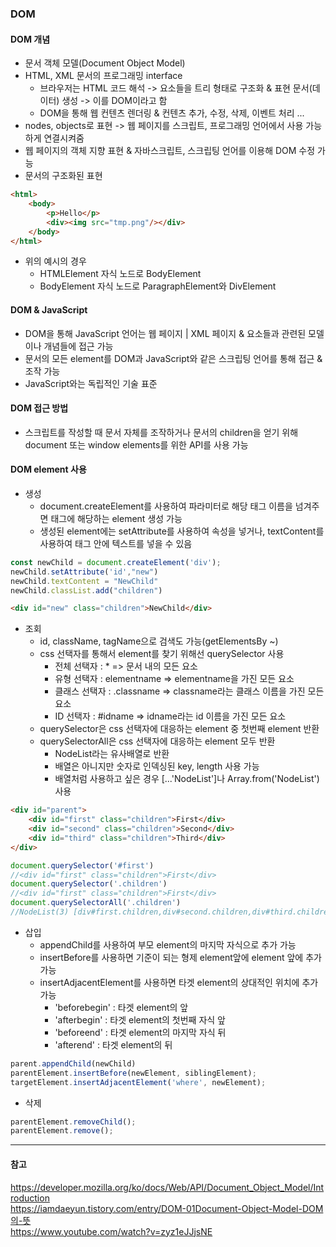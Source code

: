 ### DOM
#### DOM 개념
- 문서 객체 모델(Document Object Model)
- HTML, XML 문서의 프로그래밍 interface
    - 브라우저는 HTML 코드 해석 -> 요소들을 트리 형태로 구조화 & 표현 문서(데이터) 생성 -> 이를 DOM이라고 함
    - DOM을 통해 웹 컨텐츠 렌더링 & 컨텐츠 추가, 수정, 삭제, 이벤트 처리 ...
- nodes, objects로 표현 -> 웹 페이지를 스크립트, 프로그래밍 언어에서 사용 가능하게 연결시켜줌
- 웹 페이지의 객체 지향 표현 & 자바스크립트, 스크립팅 언어를 이용해 DOM 수정 가능
- 문서의 구조화된 표현
```HTML
<html>
    <body>
        <p>Hello</p>
        <div><img src="tmp.png"/></div>
    </body>
</html>
```
- 위의 예시의 경우
    - HTMLElement 자식 노드로 BodyElement
    - BodyElement 자식 노드로 ParagraphElement와 DivElement


#### DOM & JavaScript
- DOM을 통해 JavaScript 언어는 웹 페이지 | XML 페이지 & 요소들과 관련된 모델이나 개념들에 접근 가능
- 문서의 모든 element를 DOM과 JavaScript와 같은 스크립팅 언어를 통해 접근 & 조작 가능
- JavaScript와는 독립적인 기술 표준

#### DOM 접근 방법
- 스크립트를 작성할 때 문서 자체를 조작하거나 문서의 children을 얻기 위해 document 또는 window elements를 위한 API를 사용 가능

#### DOM element 사용
- 생성
    - document.createElement를 사용하여 파라미터로 해당 태그 이름을 넘겨주면 태그에 해당하는 element 생성 가능
    - 생성된 element에는 setAttribute를 사용하여 속성을 넣거나, textContent를 사용하여 태그 안에 텍스트를 넣을 수 있음
```javascript
const newChild = document.createElement('div');
newChild.setAttribute('id',"new")
newChild.textContent = "NewChild"
newChild.classList.add("children")
```
```HTML
<div id="new" class="children">NewChild</div>
```

- 조회
    - id, className, tagName으로 검색도 가능(getElementsBy ~)
    - css 선택자를 통해서 element를 찾기 위해선 querySelector 사용
        - 전체 선택자 : * => 문서 내의 모든 요소
        - 유형 선택자 : elementname => elementname을 가진 모든 요소
        - 클래스 선택자 : .classname => classname라는 클래스 이름을 가진 모든 요소
        - ID 선택자 : #idname => idname라는 id 이름을 가진 모든 요소
    - querySelector은 css 선택자에 대응하는 element 중 첫번째 element 반환
    - querySelectorAll은 css 선택자에 대응하는 element 모두 반환
        - NodeList라는 유사배열로 반환 
        - 배열은 아니지만 숫자로 인덱싱된 key, length 사용 가능
        - 배열처럼 사용하고 싶은 경우 [...'NodeList']나 Array.from('NodeList') 사용
```HTML
<div id="parent">
    <div id="first" class="children">First</div>
    <div id="second" class="children">Second</div>
    <div id="third" class="children">Third</div>
</div>
```
```javascript
document.querySelector('#first')
//<div id="first" class="children">First</div>
document.querySelector('.children')
//<div id="first" class="children">First</div>
document.querySelectorAll('.children')
//NodeList(3) [div#first.children,div#second.children,div#third.children]
```

- 삽입
    - appendChild를 사용하여 부모 element의 마지막 자식으로 추가 가능
    - insertBefore를 사용하면 기준이 되는 형제 element앞에 element 앞에 추가 가능
    - insertAdjacentElement를 사용하면 타겟 element의 상대적인 위치에 추가 가능
        - 'beforebegin' : 타겟 element의 앞
        - 'afterbegin' : 타겟 element의 첫번째 자식 앞
        - 'beforeend' : 타겟 element의 마지막 자식 뒤
        - 'afterend' : 타겟 element의 뒤
```javascript
parent.appendChild(newChild)
parentElement.insertBefore(newElement, siblingElement);
targetElement.insertAdjacentElement('where', newElement);
```

- 삭제
```javascript
parentElement.removeChild();
parentElement.remove();
```


*****
#### 참고
https://developer.mozilla.org/ko/docs/Web/API/Document_Object_Model/Introduction <br>
https://iamdaeyun.tistory.com/entry/DOM-01Document-Object-Model-DOM의-뜻 <br>
https://www.youtube.com/watch?v=zyz1eJJjsNE